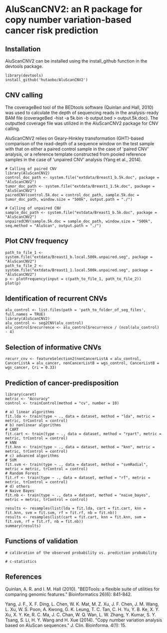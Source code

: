 # AluScanCNV2: an R package for copy number variation-based cancer risk prediction

## Installation
AluScanCNV2 can be installed using the install_github function in the devtools package.
```{r}
library(devtools)
install_github('hutaobo/AluScanCNV2')
```

## CNV calling
The coverageBed tool of the BEDtools software (Quinlan and Hall, 2010) was used to calculate the depth of sequencing reads in the analysis-ready BAM file (coverageBed -hist -a 5k.bin -b output.bed > output.5k.doc). The outputted coverage file was utilized in the AluScanCNV2 package for CNV calling.

AluScanCNV2 relies on Geary-Hinkley transformation (GHT)-based comparison of the read-depth of a sequence window on the test sample with that on either a paired control sample in the case of 'paired CNV' analysis, or a reference template constructed from pooled reference samples in the case of 'unpaired CNV' analysis (Yang et al., 2014).
```{r}
# Calling of paired CNV
library(AluScanCNV2)
control_doc_path <- system.file("extdata/Breast1_b.5k.doc", package = "AluScanCNV2")
tumor_doc_path <- system.file("extdata/Breast1_1.5k.doc", package = "AluScanCNV2")
pairedCNV(control.5k.doc = control_doc_path, sample.5k.doc = tumor_doc_path, window.size = "500k", output.path = "./")

# Calling of unpaired CNV
sample_doc_path <- system.file("extdata/Breast1_b.5k.doc", package = "AluScanCNV2")
unpairedCNV(sample.5k.doc = sample_doc_path, window.size = "500k", seq.method = "AluScan", output.path = "./")
```

## Plot CNV frequency
```{r}
path_to_file_1 <- system.file("extdata/Breast1_b.local.500k.unpaired.seg", package = "AluScanCNV2")
path_to_file_2 <- system.file("extdata/Breast1_1.local.500k.unpaired.seg", package = "AluScanCNV2")
p <- plotFrequency(input = c(path_to_file_1, path_to_file_2))
plot(p)
```

## Identification of recurrent CNVs
```{r}
alu_control <- list.files(path = 'path_to_folder_of_seg_files', full.names = TRUE)
library(AluScanCNV2)
alu_control <- seg2CNV(alu_control)
alu_control$recurrence <- alu_control$recurrence / (ncol(alu_control) - 4)
```

## Selection of informative CNVs
```{r}
recurr_cnv <- featureSelection2(nonCancerListA = alu_control, CancerListA = alu_cancer, nonCancerListB = wgs_control, CancerListB = wgs_cancer, Cri = 0.33)
```

## Prediction of cancer-predisposition
```{r}
library(caret)
metric <- "Accuracy"
control <- trainControl(method = "cv", number = 10)

# a) linear algorithms
fit.lda <- train(type ~ ., data = dataset, method = "lda", metric = metric, trControl = control)
# b) nonlinear algorithms
# CART
fit.cart <- train(type ~ ., data = dataset, method = "rpart", metric = metric, trControl = control)
# kNN
fit.knn <- train(type ~ ., data = dataset, method = "knn", metric = metric, trControl = control)
# c) advanced algorithms
# SVM
fit.svm <- train(type ~ ., data = dataset, method = "svmRadial", metric = metric, trControl = control)
# Random Forest
fit.rf <- train(type ~ ., data = dataset, method = "rf", metric = metric, trControl = control)
# d) others
# Naive Bayes
fit.nb <- train(type ~ ., data = dataset, method = "naive_bayes", metric = metric, trControl = control)

results <- resamples(list(lda = fit.lda, cart = fit.cart, knn = fit.knn, svm = fit.svm, rf = fit.rf, nb = fit.nb))
results <- resamples(list(cart = fit.cart, knn = fit.knn, svm = fit.svm, rf = fit.rf, nb = fit.nb))
summary(results)
```

## Functions of validation
```{r}
# calibration of the observed probability vs. prediction probability

# c-statistics

```

## References
Quinlan, A. R. and I. M. Hall (2010). "BEDTools: a flexible suite of utilities for comparing genomic features." Bioinformatics 26(6): 841-842.

Yang, J. F., X. F. Ding, L. Chen, W. K. Mat, M. Z. Xu, J. F. Chen, J. M. Wang, L. Xu, W. S. Poon, A. Kwong, G. K. Leung, T. C. Tan, C. H. Yu, Y. B. Ke, X. Y. Xu, X. Y. Ke, R. C. Ma, J. C. Chan, W. Q. Wan, L. W. Zhang, Y. Kumar, S. Y. Tsang, S. Li, H. Y. Wang and H. Xue (2014). "Copy number variation analysis based on AluScan sequences." J. Clin. Bioinforma. 4(1): 15.
